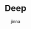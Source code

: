 ---
layout: post
title:  "Deep"
description: "Running the Static HTML webpages as container on docker"
author: jinna
categories: [ Application, Docker ]
image: assets/img/html-5.svg
---